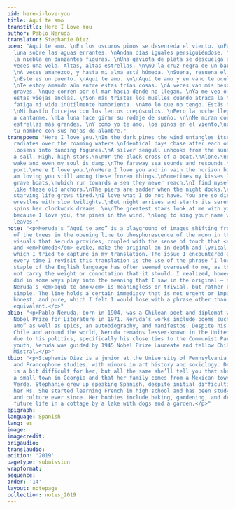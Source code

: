 ```yaml
---
pid: here-i-love-you
title: Aquí te amo
transtitle: Here I Love You
author: Pablo Neruda
translator: Stephanie Diaz
poem: "Aquí te amo. \nEn los oscuros pinos se desenreda el viento. \nFosforece la
  luna sobre las aguas errantes. \nAndan días iguales persiguiéndose. \n\nSe desciñe
  la niebla en danzantes figuras. \nUna gaviota de plata se descuelga del ocaso. \nA
  veces una vela. Altas, altas estrellas. \n\nO la cruz negra de un barco. \nSolo.
  \nA veces amanezco, y hasta mi alma está húmeda. \nSuena, resuena el mar lejano.
  \nEste es un puerto. \nAquí te amo. \n\nAquí te amo y en vano te oculta el horizonte.
  \nTe estoy amando aún entre estas frías cosas. \nA veces van mis besos en esos barcos
  graves, \nque corren por el mar hacia donde no llegan. \nYa me veo olvidado como
  estas viejas anclas. \nSon más tristes los muelles cuando atraca la tarde. \nSe
  fatiga mi vida inútilmente hambrienta. \nAmo lo que no tengo. Estás tú tan distante.
  \nMi hastío forcejea con los lentos crepúsculos. \nPero la noche llega y comienza
  a cantarme. \nLa luna hace girar su rodaje de sueño. \n\nMe miran con tus ojos las
  estrellas más grandes. \nY como yo te amo, los pinos en el viento,\nquieren cantar
  tu nombre con sus hojas de alambre."
transpoem: "Here I love you.\nIn the dark pines the wind untangles itself.\nThe moon
  radiates over the roaming waters.\nIdentical days chase after each other.\n\nFog
  loosens into dancing figures.\nA silver seagull unhooks from the sunset.\nSometimes
  a sail. High, high stars.\n\nOr the black cross of a boat.\nAlone.\nSometimes I
  wake and even my soul is damp.\nThe faraway sea sounds and resounds.\nThis is a
  port.\nHere I love you.\n\nHere I love you and in vain the horizon hides you.\nI
  am loving you still among these frozen things.\nSometimes my kisses leave in those
  grave boats,\nwhich run towards a sea they never reach.\nI find myself already forgotten
  like these old anchors.\nThe piers are sadder when the night docks.\nMy uselessly
  starving life grows tired.\nI love what I do not have. You are so distant.\nMy weariness
  wrestles with slow twilights.\nBut night arrives and starts its serenade.\nThe moon
  spins her clockwork dreams. \n\nThe greatest stars look at me with your eyes.\nAnd
  because I love you, the pines in the wind, \nlong to sing your name with their wire
  leaves."
note: "<p>Neruda’s “Aquí te amo” is a playground of images shifting from darkness
  of the trees in the opening line to phosphorescence of the moon in the next. The
  visuals that Neruda provides, coupled with the sense of touch that <em>la niebla</em>
  and <em>húmeda</em> evoke, make the original an in-depth and lyrical experience,
  which I tried to capture in my translation. The issue I encountered and re-encounter
  every time I revisit this translation is the use of the phrase “I love you.” This
  staple of the English language has often seemed overused to me, as though it does
  not carry the weight or connotation that it should. I realized, however, that this
  did in some ways play into the meaning that I saw in the original — not because
  Neruda’s <em>aquì te amo</em> is meaningless or trivial, but rather because it is
  simple. The line holds a certain immediacy that is not urgent or impatient but frank,
  honest, and pure, which I felt I would lose with a phrase other than our English
  equivalent.</p>"
abio: "<p>Pablo Neruda, born in 1904, was a Chilean poet and diplomat who won the
  Nobel Prize for Literature in 1971. Neruda’s works include poems such as “Aquí te
  amo” as well as epics, an autobiography, and manifestos. Despite his success in
  Chile and around the world, Neruda remains lesser-known in the United States —perhaps
  due to his politics, specifically his close ties to the Communist Party. In his
  youth, Neruda was guided by 1945 Nobel Prize Laureate and fellow Chilean poet Gabriela
  Mistral.</p>"
tbio: "<p>Stephanie Diaz is a junior at the University of Pennsylvania studying French
  and Francophone studies, with minors in art history and sociology. Defining “home”
  is a bit difficult for her, but all the same she’ll tell you that she grew up in
  a small town in Georgia and that her family comes from a Mexican town called Rio
  Verde. Stephanie grew up speaking Spanish, despite initial difficulties rolling
  her Rs. She started learning French in high school and has been studying the language
  and culture ever since. Her hobbies include baking, gardening, and dreaming of a
  future life in a cottage by a lake with dogs and a garden.</p>"
epigraph:
language: Spanish
lang: es
image:
imagecredit:
origaudio:
translaudio:
edition: '2019'
pagetype: submission
wrapformat:
sequence:
order: '14'
layout: notepage
collection: notes_2019
---
```

